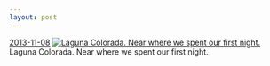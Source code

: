 ```yaml
---
layout: post
---
```


<p>
  <time><a href="/151">2013-11-08</a></time>
  <a href="/151"><img src="{{ site.assets_url }}/151-640.jpg" srcset="{{ site.assets_url }}/151-1280.jpg 1280w, {{ site.assets_url }}/151-960.jpg 960w, {{ site.assets_url }}/151-640.jpg 640w, {{ site.assets_url }}/151-320.jpg 320w" sizes="(min-width: 700px) 50vw, calc(100vw - 2rem)" alt="Laguna Colorada. Near where we spent our first night." /></a>
  <span>Laguna Colorada. Near where we spent our first night.</span>
</p>
